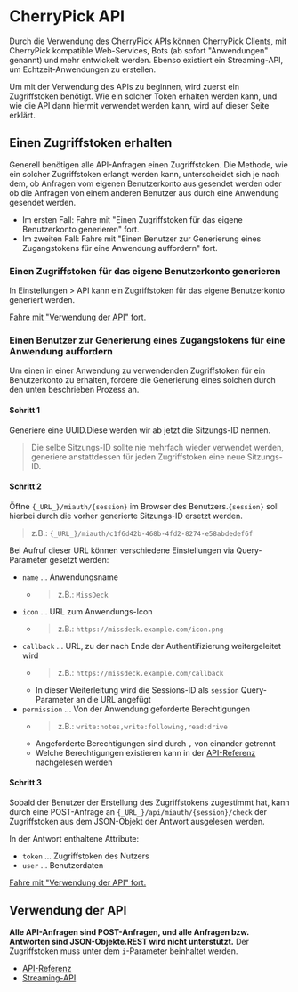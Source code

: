 # CherryPick API

Durch die Verwendung des CherryPick APIs können CherryPick Clients, mit CherryPick kompatible Web-Services, Bots (ab sofort "Anwendungen" genannt) und mehr entwickelt werden. Ebenso existiert ein Streaming-API, um Echtzeit-Anwendungen zu erstellen.

Um mit der Verwendung des APIs zu beginnen, wird zuerst ein Zugriffstoken benötigt. Wie ein solcher Token erhalten werden kann, und wie die API dann hiermit verwendet werden kann, wird auf dieser Seite erklärt.

## Einen Zugriffstoken erhalten
Generell benötigen alle API-Anfragen einen Zugriffstoken. Die Methode, wie ein solcher Zugriffstoken erlangt werden kann, unterscheidet sich je nach dem, ob Anfragen vom eigenen Benutzerkonto aus gesendet werden oder ob die Anfragen von einem anderen Benutzer aus durch eine Anwendung gesendet werden.

* Im ersten Fall: Fahre mit "Einen Zugriffstoken für das eigene Benutzerkonto generieren" fort.
* Im zweiten Fall: Fahre mit "Einen Benutzer zur Generierung eines Zugangstokens für eine Anwendung auffordern" fort.

### Einen Zugriffstoken für das eigene Benutzerkonto generieren
In Einstellungen > API kann ein Zugriffstoken für das eigene Benutzerkonto generiert werden.

[Fahre mit "Verwendung der API" fort.](#APIの使い方)

### Einen Benutzer zur Generierung eines Zugangstokens für eine Anwendung auffordern
Um einen in einer Anwendung zu verwendenden Zugriffstoken für ein Benutzerkonto zu erhalten, fordere die Generierung eines solchen durch den unten beschrieben Prozess an.

#### Schritt 1

Generiere eine UUID.Diese werden wir ab jetzt die Sitzungs-ID nennen.

> Die selbe Sitzungs-ID sollte nie mehrfach wieder verwendet werden, generiere anstattdessen für jeden Zugriffstoken eine neue Sitzungs-ID.

#### Schritt 2

Öffne `{_URL_}/miauth/{session}` im Browser des Benutzers.`{session}` soll hierbei durch die vorher generierte Sitzungs-ID ersetzt werden.
> z.B.: `{_URL_}/miauth/c1f6d42b-468b-4fd2-8274-e58abdedef6f`

Bei Aufruf dieser URL können verschiedene Einstellungen via Query-Parameter gesetzt werden:
* `name` ... Anwendungsname
    * > z.B.: `MissDeck`
* `icon` ... URL zum Anwendungs-Icon
    * > z.B.: `https://missdeck.example.com/icon.png`
* `callback` ... URL, zu der nach Ende der Authentifizierung weitergeleitet wird
    * > z.B.: `https://missdeck.example.com/callback`
    * In dieser Weiterleitung wird die Sessions-ID als `session` Query-Parameter an die URL angefügt
* `permission` ... Von der Anwendung geforderte Berechtigungen
    * > z.B.: `write:notes,write:following,read:drive`
    * Angeforderte Berechtigungen sind durch `,` von einander getrennt
    * Welche Berechtigungen existieren kann in der [API-Referenz](/api-doc) nachgelesen werden

#### Schritt 3
Sobald der Benutzer der Erstellung des Zugriffstokens zugestimmt hat, kann durch eine POST-Anfrage an `{_URL_}/api/miauth/{session}/check` der Zugriffstoken aus dem JSON-Objekt der Antwort ausgelesen werden.

In der Antwort enthaltene Attribute:
* `token` ... Zugriffstoken des Nutzers
* `user` ... Benutzerdaten

[Fahre mit "Verwendung der API" fort.](#APIの使い方)

## Verwendung der API
**Alle API-Anfragen sind POST-Anfragen, und alle Anfragen bzw. Antworten sind JSON-Objekte.REST wird nicht unterstützt.** Der Zugriffstoken muss unter dem `i`-Parameter beinhaltet werden.

* [API-Referenz](/api-doc)
* [Streaming-API](./stream)
